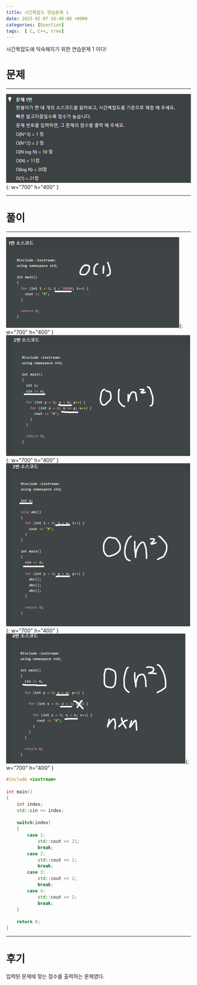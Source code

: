 ```yaml
---
title: 시간복잡도 연습문제 1
date: 2025-02-07 16:48:00 +0900
categories: [Question]  
tags:  [ C, C++, tree]
---
```


시간복잡도에 익숙해지기 위한 연습문제 1 이다!

# 문제   
---------------------------------------
![Desktop View](/assets/img/timeComplexity1-5.png){: w="700" h="400" }

---------------------------------------

# 풀이
---------------------------------------
![Desktop View](/assets/img/timeComplexity1-1.png){: w="700" h="400" }
![Desktop View](/assets/img/timeComplexity1-2.png){: w="700" h="400" }
![Desktop View](/assets/img/timeComplexity1-3.png){: w="700" h="400" }
![Desktop View](/assets/img/timeComplexity1-4.png){: w="700" h="400" }

```c++
#include <iostream>

int main()
{
    int index;
    std::cin >> index;

    switch(index)
    {
        case 1:
            std::cout << 21;
            break;
        case 2:
            std::cout << 2;
            break;
        case 3:
            std::cout << 2;
            break;
        case 4:
            std::cout << 2;
            break;
    }

    return 0;
}
```

---------------------------------------

# 후기

입력된 문제에 맞는 점수를 출력하는 문제였다.
